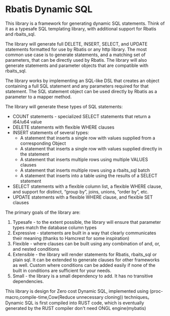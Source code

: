<main id="bodyColumn" class="span10">
<h1>Rbatis Dynamic SQL</h1>
<p>This library is a framework for generating dynamic SQL statements.  Think of it as a typesafe SQL templating library, with additional support for Rbatis and rbaits_sql.</p>
<p>The library will generate full DELETE, INSERT, SELECT, and UPDATE statements formatted for use by Rbatis or any http library. The most common use case is to generate statements, and a matching set of parameters, that can be directly used by Rbatis.  The library will also generate statements and parameter objects that are compatible with rbaits_sql.</p>
<p>The library works by implementing an SQL-like DSL that creates an object containing a full SQL statement and any parameters required for that statement.  The SQL statement object can be used directly by Rbatis as a parameter to a mapper method.</p>
<p>The library will generate these types of SQL statements:</p>
<ul>

<li>COUNT statements - specialized SELECT statements that return a i64/u64 value</li>
<li>DELETE statements with flexible WHERE clauses</li>
<li>INSERT statements of several types:
<ul>

<li>A statement that inserts a single row with values supplied from a corresponding Object</li>
<li>A statement that inserts a single row with values supplied directly in the statement</li>
<li>A statement that inserts multiple rows using multiple VALUES clauses</li>
<li>A statement that inserts multiple rows using a rbaits_sql batch</li>
<li>A statement that inserts into a table using the results of a SELECT statement</li>
</ul>
</li>
<li>SELECT statements with a flexible column list, a flexible WHERE clause, and support for distinct, “group by”, joins, unions, “order by”, etc.</li>
<li>UPDATE statements with a flexible WHERE clause, and flexible SET clauses</li>
</ul>
<p>The primary goals of the library are:</p>
<ol style="list-style-type: decimal">

<li>Typesafe - to the extent possible, the library will ensure that parameter types match the database column types</li>
<li>Expressive - statements are built in a way that clearly communicates their meaning (thanks to Hamcrest for some inspiration)</li>
<li>Flexible - where clauses can be built using any combination of and, or, and nested conditions</li>
<li>Extensible - the library will render statements for Rbatis, rbaits_sql or plain sql. It can be extended to  generate clauses for other frameworks as well.  Custom where conditions can be added easily if none of the built in conditions are sufficient for your needs.</li>
<li>Small - the library is a small dependency to add.  It has no transitive dependencies.</li>
</ol>
<p>This library is design for Zero cost Dynamic SQL, implemented using (proc-macro,compile-time,Cow(Reduce unnecessary cloning)) techniques。 
Dynamic SQL is first compiled into RUST code, which is eventually generated by the RUST compiler
don't need ONGL engine(mybatis)</p>
 </main>